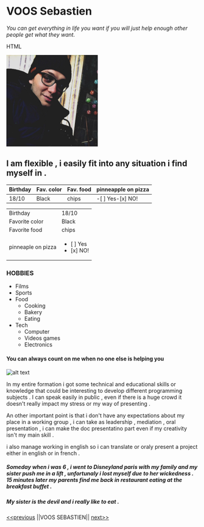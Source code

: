 #  VOOS Sebastien 
*You can get everything in life you want if you will just help enough other people get what they want.*

<!--(markdown) ![MOI ;)](12140062_10204994154402098_6147677458600442170_o.jpg ) -->

HTML

<img src="12140062_10204994154402098_6147677458600442170_o.jpg" alt="moi" width="240">

## I am flexible , i easily fit into any situation i find myself in .


Birthday   |Fav. color   |Fav. food   |pinneapple on pizza| 
|---|---|---|---|
|18/10   |Black   |chips   |-[ ] Yes-[x] NO!|

|   |   |
|---|---|
|Birthday|18/10|
|Favorite color|Black|
|Favorite food|chips|
|pinneaple on pizza|<ul><li>[ ] Yes</li><li>[x] NO!</li></ul>|

### HOBBIES
* Films
* Sports
* Food
    * Cooking
    * Bakery
    * Eating
* Tech
    * Computer
    * Videos games
    * Electronics


#### You can always count on me when no one else is helping you


![alt text](https://celebritiesandmovies.tumblr.com/post/121233762646/do-it-just-do-it "Logo Title Text 1")


In my entire formation i got some technical and educational skills or knowledge that could be interesting to develop different programming subjects . 
 I can speak easily in public , even if there is a huge crowd it doesn't really impact my stress or  my way of presenting .

 An other important point is that i don't have any expectations about my place in a working group , i can take as leadership , mediation , oral presentation , i can make the doc presentatino part even if my creativity isn't my main skill . 

 i also manage working in english so i can translate or oraly present a project either in english or in french .

 ##### Someday when i was 6 , i went to Disneyland paris with my family and my sister push me in a lift , unfortunaly i lost myself due to her wickedness . 15 minutes later my parents find me back in restaurant eating at the breakfast buffet . 

##### My sister is the devil and i really like to eat . 

[<<previous](https://github.com/Kiks4000/markdown-challenge)
||VOOS SEBASTIEN||
[next>>](https://github.com/MelihAkar4020/markdown-challenge)







 
